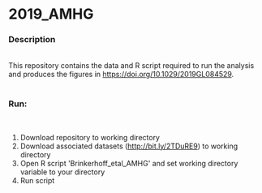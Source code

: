 # 2019_AMHG

<b><h3>Description</h3></b>
<br>
This repository contains the data and R script required to run the analysis and produces the figures in https://doi.org/10.1029/2019GL084529.
<br><br>
<b><h3>Run:</h3></b>
<br>
1) Download repository to working directory
2) Download associated datasets (http://bit.ly/2TDuRE9) to working directory
3) Open R script 'Brinkerhoff_etal_AMHG' and set working directory variable to your directory
4) Run script
